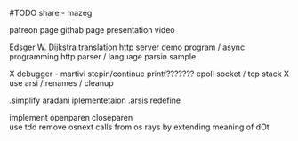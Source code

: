 #TODO
share - mazeg

patreon page 
githab page 
presentation video

Edsger W. Dijkstra translation
http server demo program / async programming
http parser / language parsin sample

X debugger - martivi stepin/continue
  printf???????
epoll socket / tcp stack
X use arsi / renames / cleanup

.simplify aradani iplementetaion
.arsis redefine

implement openparen closeparen  
use tdd
remove osnext calls from os rays by extending meaning of dOt
